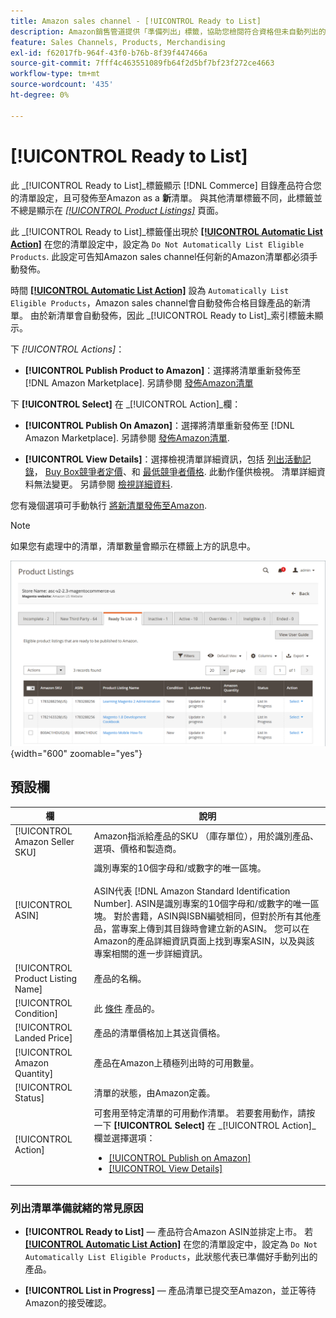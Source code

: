 ```yaml
---
title: Amazon sales channel - [!UICONTROL Ready to List]
description: Amazon銷售管道提供「準備列出」標籤，協助您檢閱符合資格但未自動列出的Commerce產品。
feature: Sales Channels, Products, Merchandising
exl-id: f62017fb-964f-43f0-b76b-8f39f447466a
source-git-commit: 7fff4c463551089fb64f2d5bf7bf23f272ce4663
workflow-type: tm+mt
source-wordcount: '435'
ht-degree: 0%

---
```


# [!UICONTROL Ready to List]

此 _[!UICONTROL Ready to List]_標籤顯示 [!DNL Commerce] 目錄產品符合您的清單設定，且可發佈至Amazon as a **新**清單。 與其他清單標籤不同，此標籤並不總是顯示在 [_[!UICONTROL Product Listings]_](./managing-product-listings.md) 頁面。

此 _[!UICONTROL Ready to List]_標籤僅出現於 [**[!UICONTROL Automatic List Action]**](./product-listing-actions.md) 在您的清單設定中，設定為 `Do Not Automatically List Eligible Products`. 此設定可告知Amazon sales channel任何新的Amazon清單都必須手動發佈。

時間 [**[!UICONTROL Automatic List Action]**](./product-listing-actions.md) 設為 `Automatically List Eligible Products`，Amazon sales channel會自動發佈合格目錄產品的新清單。 由於新清單會自動發佈，因此 _[!UICONTROL Ready to List]_索引標籤未顯示。

下 _[!UICONTROL Actions]_：

- **[!UICONTROL Publish Product to Amazon]**：選擇將清單重新發佈至 [!DNL Amazon Marketplace]. 另請參閱 [發佈Amazon清單](./publish-listings-manually.md)

下 **[!UICONTROL Select]** 在 _[!UICONTROL Action]_欄：

- **[!UICONTROL Publish On Amazon]**：選擇將清單重新發佈至 [!DNL Amazon Marketplace]. 另請參閱 [發佈Amazon清單](./publish-listings-manually.md).

- **[!UICONTROL View Details]**：選擇檢視清單詳細資訊，包括 [列出活動記錄](./product-listing-details.md#listing-activity-log)， [Buy Box競爭者定價](./product-listing-details.md#buy-box-competitor-pricing)、和 [最低競爭者價格](./product-listing-details.md#lowest-competitor-pricing). 此動作僅供檢視。 清單詳細資料無法變更。 另請參閱 [檢視詳細資料](./product-listing-details.md).

您有幾個選項可手動執行 [將新清單發佈至Amazon](./publish-listings-manually.md).

>[!NOTE]
>如果您有處理中的清單，清單數量會顯示在標籤上方的訊息中。

![準備列出](assets/amazon-ready-to-list.png){width="600" zoomable="yes"}

## 預設欄

| 欄 | 說明 |
|-----------------------------------|------------------------------------------------------------------------------------------------------------------------------------------------------------------------------------------------------------------------------------------------------------------------------------------------------------------------------------------------------------------------------------------------------------------------------------------------------------------------------------------|
| [!UICONTROL Amazon Seller SKU] | Amazon指派給產品的SKU （庫存單位），用於識別產品、選項、價格和製造商。 |
| [!UICONTROL ASIN] | 識別專案的10個字母和/或數字的唯一區塊。<br><br>ASIN代表 [!DNL Amazon Standard Identification Number]. ASIN是識別專案的10個字母和/或數字的唯一區塊。 對於書籍，ASIN與ISBN編號相同，但對於所有其他產品，當專案上傳到其目錄時會建立新的ASIN。 您可以在Amazon的產品詳細資訊頁面上找到專案ASIN，以及與該專案相關的進一步詳細資訊。 |
| [!UICONTROL Product Listing Name] | 產品的名稱。 |
| [!UICONTROL Condition] | 此 [條件](./product-listing-condition.md) 產品的。 |
| [!UICONTROL Landed Price] | 產品的清單價格加上其送貨價格。 |
| [!UICONTROL Amazon Quantity] | 產品在Amazon上積極列出時的可用數量。 |
| [!UICONTROL Status] | 清單的狀態，由Amazon定義。 |
| [!UICONTROL Action] | 可套用至特定清單的可用動作清單。 若要套用動作，請按一下 **[!UICONTROL Select]** 在 _[!UICONTROL Action]_欄並選擇選項：<ul><li>[[!UICONTROL Publish on Amazon]](./publish-listings-manually.md)</li><li>[[!UICONTROL View Details]](./product-listing-details.md)</li></ul> |

### 列出清單準備就緒的常見原因

- **[!UICONTROL Ready to List]**  — 產品符合Amazon ASIN並排定上市。 若 [**[!UICONTROL Automatic List Action]**](./product-listing-actions.md) 在您的清單設定中，設定為 `Do Not Automatically List Eligible Products`，此狀態代表已準備好手動列出的產品。

- **[!UICONTROL List in Progress]**  — 產品清單已提交至Amazon，並正等待Amazon的接受確認。
